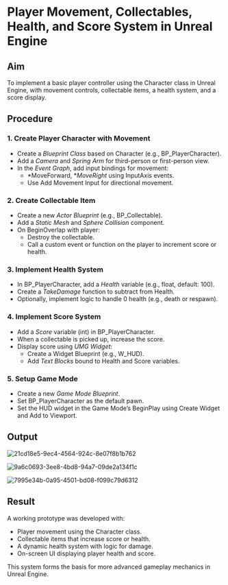 # Player Movement, Collectables, Health, and Score System in Unreal Engine

## Aim
To implement a basic player controller using the Character class in Unreal Engine, with movement controls, collectable items, a health system, and a score display.

## Procedure

### 1. Create Player Character with Movement
- Create a *Blueprint Class* based on Character (e.g., BP_PlayerCharacter).
- Add a *Camera* and *Spring Arm* for third-person or first-person view.
- In the *Event Graph*, add input bindings for movement:
  - *MoveForward, **MoveRight* using InputAxis events.
  - Use Add Movement Input for directional movement.

### 2. Create Collectable Item
- Create a new *Actor Blueprint* (e.g., BP_Collectable).
- Add a *Static Mesh* and *Sphere Collision* component.
- On BeginOverlap with player:
  - Destroy the collectable.
  - Call a custom event or function on the player to increment score or health.

### 3. Implement Health System
- In BP_PlayerCharacter, add a *Health* variable (e.g., float, default: 100).
- Create a *TakeDamage* function to subtract from Health.
- Optionally, implement logic to handle 0 health (e.g., death or respawn).

### 4. Implement Score System
- Add a *Score* variable (int) in BP_PlayerCharacter.
- When a collectable is picked up, increase the score.
- Display score using *UMG Widget*:
  - Create a Widget Blueprint (e.g., W_HUD).
  - Add *Text Blocks* bound to Health and Score variables.

### 5. Setup Game Mode
- Create a new *Game Mode Blueprint*.
- Set BP_PlayerCharacter as the default pawn.
- Set the HUD widget in the Game Mode’s BeginPlay using Create Widget and Add to Viewport.

## Output

![21cd18e5-9ec4-4564-924c-8e07f8b1b762](https://github.com/user-attachments/assets/b5a5b22e-1e24-4d4b-a100-373233dcfab6)

![9a6c0693-3ee8-4bd8-94a7-09de2a134f1c](https://github.com/user-attachments/assets/5b28f376-6367-4cc8-aee3-3e7628045efe) 


![7995e34b-0a95-4501-bd08-f099c79d6312](https://github.com/user-attachments/assets/ab1c690c-3d5b-4de9-b9b0-44cbf849ef2e)



## Result
A working prototype was developed with:
- Player movement using the Character class.
- Collectable items that increase score or health.
- A dynamic health system with logic for damage.
- On-screen UI displaying player health and score.

This system forms the basis for more advanced gameplay mechanics in Unreal Engine.
